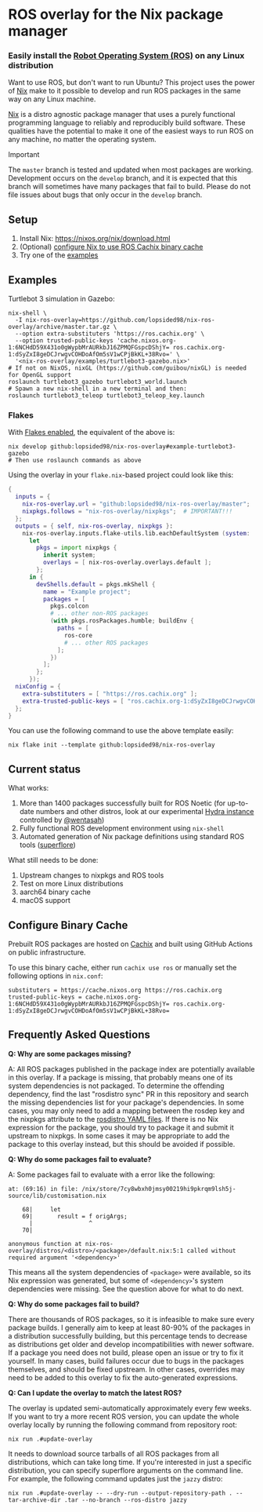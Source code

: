 # ROS overlay for the Nix package manager

### Easily install the [Robot Operating System (ROS)](http://www.ros.org/) on any Linux distribution

Want to use ROS, but don't want to run Ubuntu? This project uses the power of [Nix](https://nixos.org/nix/) make to it possible to develop and run ROS packages in the same way on any Linux machine.

[Nix](https://nixos.org/nix/) is a distro agnostic package manager that uses a purely functional programming language to reliably and reproducibly build software. These qualities have the potential to make it one of the easiest ways to run ROS on any machine, no matter the operating system.

> [!IMPORTANT]
> The `master` branch is tested and updated when most packages are working. Development occurs on the `develop` branch, and it is expected that this branch will sometimes have many packages that fail to build. Please do not file issues about bugs that only occur in the `develop` branch.

## Setup

1. Install Nix: https://nixos.org/nix/download.html
2. (Optional) [configure Nix to use ROS Cachix binary cache](#configure-binary-cache)
3. Try one of the [examples](#examples)

## Examples

Turtlebot 3 simulation in Gazebo:
```
nix-shell \
  -I nix-ros-overlay=https://github.com/lopsided98/nix-ros-overlay/archive/master.tar.gz \
  --option extra-substituters 'https://ros.cachix.org' \
  --option trusted-public-keys 'cache.nixos.org-1:6NCHdD59X431o0gWypbMrAURkbJ16ZPMQFGspcDShjY= ros.cachix.org-1:dSyZxI8geDCJrwgvCOHDoAfOm5sV1wCPjBkKL+38Rvo=' \
  '<nix-ros-overlay/examples/turtlebot3-gazebo.nix>'
# If not on NixOS, nixGL (https://github.com/guibou/nixGL) is needed for OpenGL support
roslaunch turtlebot3_gazebo turtlebot3_world.launch
# Spawn a new nix-shell in a new terminal and then:
roslaunch turtlebot3_teleop turtlebot3_teleop_key.launch
```

### Flakes

With [Flakes enabled][flake], the equivalent of the above is:
```
nix develop github:lopsided98/nix-ros-overlay#example-turtlebot3-gazebo
# Then use roslaunch commands as above
```

Using the overlay in your `flake.nix`-based project could look like this:

<!-- The following comment is for https://github.com/zimbatm/mdsh -->
<!-- [$ flake.nix](examples/flake/flake.nix) as nix -->

```nix
{
  inputs = {
    nix-ros-overlay.url = "github:lopsided98/nix-ros-overlay/master";
    nixpkgs.follows = "nix-ros-overlay/nixpkgs";  # IMPORTANT!!!
  };
  outputs = { self, nix-ros-overlay, nixpkgs }:
    nix-ros-overlay.inputs.flake-utils.lib.eachDefaultSystem (system:
      let
        pkgs = import nixpkgs {
          inherit system;
          overlays = [ nix-ros-overlay.overlays.default ];
        };
      in {
        devShells.default = pkgs.mkShell {
          name = "Example project";
          packages = [
            pkgs.colcon
            # ... other non-ROS packages
            (with pkgs.rosPackages.humble; buildEnv {
              paths = [
                ros-core
                # ... other ROS packages
              ];
            })
          ];
        };
      });
  nixConfig = {
    extra-substituters = [ "https://ros.cachix.org" ];
    extra-trusted-public-keys = [ "ros.cachix.org-1:dSyZxI8geDCJrwgvCOHDoAfOm5sV1wCPjBkKL+38Rvo=" ];
  };
}
```
You can use the following command to use the above template easily:

    nix flake init --template github:lopsided98/nix-ros-overlay

[flake]: https://wiki.nixos.org/wiki/Flakes

## Current status

What works:
1. More than 1400 packages successfully built for ROS Noetic (for
   up-to-date numbers and other distros, look at our experimental
   [Hydra instance][] controlled by [@wentasah][])
2. Fully functional ROS development environment using `nix-shell`
3. Automated generation of Nix package definitions using standard ROS tools ([superflore](https://github.com/lopsided98/superflore))

What still needs to be done:
1. Upstream changes to nixpkgs and ROS tools
2. Test on more Linux distributions
3. aarch64 binary cache
4. macOS support

[Hydra instance]: https://hydra.iid.ciirc.cvut.cz/project/nix-ros-overlay
[@wentasah]: https://github.com/wentasah

## Configure Binary Cache

Prebuilt ROS packages are hosted on [Cachix](https://ros.cachix.org) and built using GitHub Actions on public infrastructure.

To use this binary cache, either run `cachix use ros` or manually set the following options in `nix.conf`:
```
substituters = https://cache.nixos.org https://ros.cachix.org
trusted-public-keys = cache.nixos.org-1:6NCHdD59X431o0gWypbMrAURkbJ16ZPMQFGspcDShjY= ros.cachix.org-1:dSyZxI8geDCJrwgvCOHDoAfOm5sV1wCPjBkKL+38Rvo=
```

## Frequently Asked Questions

**Q: Why are some packages missing?**

A: All ROS packages published in the package index are potentially available in this overlay. If a package is missing, that probably means one of its system dependencies is not packaged. To determine the offending dependency, find the last "rosdistro sync" PR in this repository and search the missing dependencies list for your package's dependencies. In some cases, you may only need to add a mapping between the rosdep key and the nixpkgs attribute to the [rosdistro YAML files](https://github.com/lopsided98/rosdistro/tree/nixos-support/rosdep). If there is no Nix expression for the package, you should try to package it and submit it upstream to nixpkgs. In some cases it may be appropriate to add the package to this overlay instead, but this should be avoided if possible.

**Q: Why do some packages fail to evaluate?**

A: Some packages fail to evaluate with a error like the following:
```
at: (69:16) in file: /nix/store/7cy8wbxh0jmsy00219hi9pkrqm9lsh5j-source/lib/customisation.nix

    68|     let
    69|       result = f origArgs;
      |                ^
    70|

anonymous function at nix-ros-overlay/distros/<distro>/<package>/default.nix:5:1 called without required argument '<dependency>'
```
This means all the system dependencies of `<package>` were available, so its Nix expression was generated, but some of `<dependency>`'s system dependencies were missing. See the question above for what to do next.

**Q: Why do some packages fail to build?**

There are thousands of ROS packages, so it is infeasible to make sure every package builds. I generally aim to keep at least 80-90% of the packages in a distribution successfully building, but this percentage tends to decrease as distributions get older and develop incompatibilities with newer software. If a package you need does not build, please open an issue or try to fix it yourself. In many cases, build failures occur due to bugs in the packages themselves, and should be fixed upstream. In other cases, overrides may need to be added to this overlay to fix the auto-generated expressions.

**Q: Can I update the overlay to match the latest ROS?**

The overlay is updated semi-automatically approximately every few
weeks. If you want to try a more recent ROS version, you can update
the whole overlay locally by running the following command from
repository root:

```
nix run .#update-overlay
```

It needs to download source tarballs of all ROS packages from all
distributions, which can take long time. If you're interested in just
a specific distribution, you can specify superflore arguments on the
command line. For example, the following command updates just the
`jazzy` distro:

```
nix run .#update-overlay -- --dry-run --output-repository-path . --tar-archive-dir .tar --no-branch --ros-distro jazzy
```
